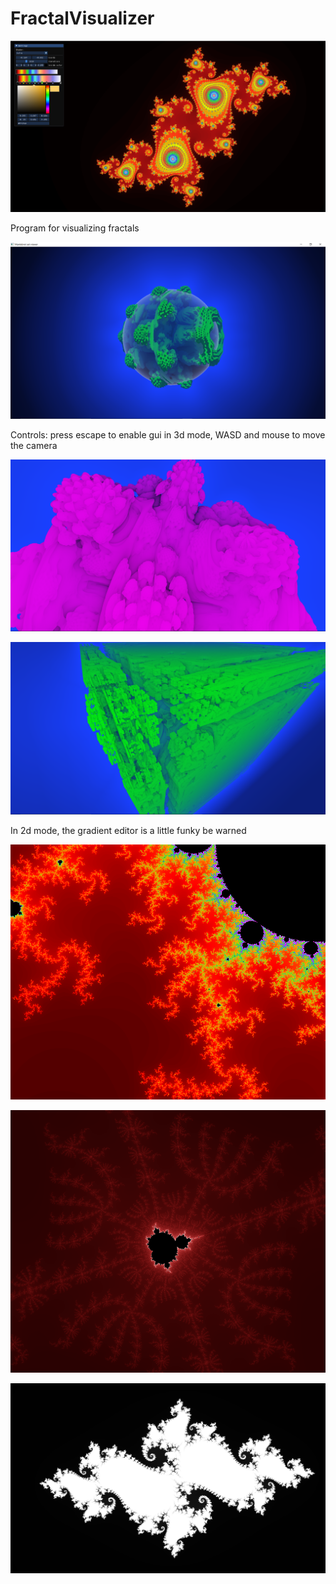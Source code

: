 # **FractalVisualizer**

![](FractalVisScreenshots/Fractal.png)

Program for visualizing fractals

![](FractalVisScreenshots/Fractal2.png)

Controls:
press escape to enable gui
in 3d mode, WASD and mouse to move the camera

![](FractalVisScreenshots/Fractal3.png)

![](FractalVisScreenshots/Fractal4.png)

In 2d mode, the gradient editor is a little funky be warned

![](FractalVisScreenshots/Fractal5.png)

![](FractalVisScreenshots/Fractal6.png)

![](FractalVisScreenshots/Fractal7.png)
